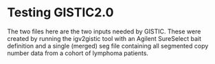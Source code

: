 # Testing GISTIC2.0
The two files here are the two inputs needed by GISTIC. These were created by running the igv2gistic tool with an Agilent SureSelect bait definition and a single (merged) seg file containing all segmented copy number data from a cohort of lymphoma patients. 
